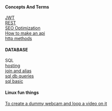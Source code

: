 <h4>Concepts And Terms</h4>
<a href="https://github.com/K-adu/ComputerScience-Learning/blob/main/Concepts%20and%20Terms/JWT.md">JWT</a><br>
<a href="https://github.com/K-adu/ComputerScience-Learning/blob/main/Concepts%20and%20Terms/REST.md">REST</a><br>
<a href="https://github.com/K-adu/ComputerScience-Learning/blob/main/Concepts%20and%20Terms/SEO%20optimization.md">SEO Optimization</a><br>
<a href="https://github.com/K-adu/ComputerScience-Learning/blob/main/Concepts%20and%20Terms/howtomakeanapi.md">How to make an api</a><br>
<a href="https://github.com/K-adu/ComputerScience-Learning/blob/main/Concepts%20and%20Terms/httpmethods.md">http methods</a><br>


<h4>DATABASE</h4>
SQL<br>
<a href="https://github.com/K-adu/ComputerScience-Learning/blob/main/Database/SQL/hosting.md">hosting</a><br>
  <a href="https://github.com/K-adu/ComputerScience-Learning/blob/main/Database/SQL/joinsandalias.md">join and alias</a><br>
<a href="https://github.com/K-adu/ComputerScience-Learning/blob/main/Database/SQL/sqldbqueries.md">sql db queries</a><br>
<a href="https://github.com/K-adu/ComputerScience-Learning/blob/main/Database/SQL/sqllearning.md">sql basic</a><br>


<h4>Linux fun things</h4>

<a href="https://github.com/K-adu/ComputerScience-Learning/blob/main/Linux/dummywebcam.md">To create a dummy webcam and loop a video on it </a><br>
